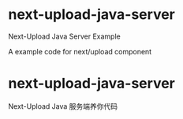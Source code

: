 # next-upload-java-server
Next-Upload Java Server Example

A example code for next/upload component

##

# next-upload-java-server
Next-Upload Java 服务端养你代码

